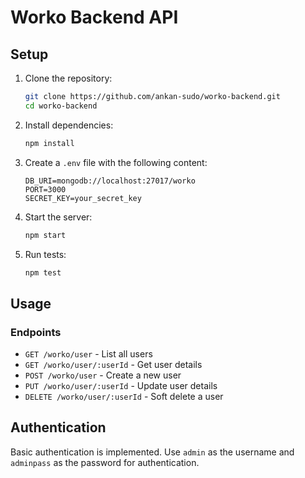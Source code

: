 # Worko Backend API

## Setup

1. Clone the repository:
    ```bash
    git clone https://github.com/ankan-sudo/worko-backend.git
    cd worko-backend
    ```

2. Install dependencies:
    ```bash
    npm install
    ```

3. Create a `.env` file with the following content:
    ```plaintext
    DB_URI=mongodb://localhost:27017/worko
    PORT=3000
    SECRET_KEY=your_secret_key
    ```

4. Start the server:
    ```bash
    npm start
    ```

5. Run tests:
    ```bash
    npm test
    ```

## Usage

### Endpoints

- `GET /worko/user` - List all users
- `GET /worko/user/:userId` - Get user details
- `POST /worko/user` - Create a new user
- `PUT /worko/user/:userId` - Update user details
- `DELETE /worko/user/:userId` - Soft delete a user

## Authentication

Basic authentication is implemented. Use `admin` as the username and `adminpass` as the password for authentication.
